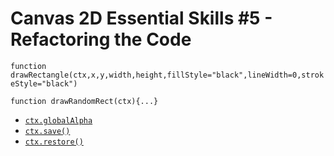 # Canvas 2D Essential Skills #5 - Refactoring the Code

`function drawRectangle(ctx,x,y,width,height,fillStyle="black",lineWidth=0,strokeStyle="black")`

`function drawRandomRect(ctx){...}`


- [`ctx.globalAlpha`](https://developer.mozilla.org/en-US/docs/Web/API/CanvasRenderingContext2D/globalAlpha)
- [`ctx.save()`](https://developer.mozilla.org/en-US/docs/Web/API/CanvasRenderingContext2D/save)
- [`ctx.restore()`](https://developer.mozilla.org/en-US/docs/Web/API/CanvasRenderingContext2D/restore)
